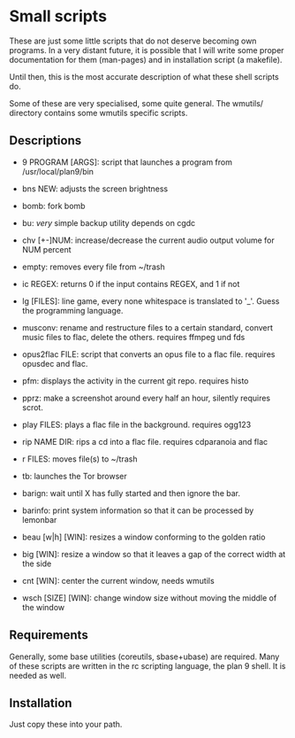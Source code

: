 Small scripts
=============

These are just some little scripts that do not deserve becoming
own programs. In a very distant future, it is possible that I will
write some proper documentation for them (man-pages) and
in installation script (a makefile).

Until then, this is the most accurate description of what these
shell scripts do.

Some of these are very specialised, some quite general.
The wmutils/ directory contains some wmutils specific scripts.

Descriptions
------------

* 9 PROGRAM [ARGS]: script that launches a program from /usr/local/plan9/bin
* bns NEW: adjusts the screen brightness
* bomb: fork bomb
* bu: _very_ simple backup utility
	depends on cgdc
* chv [+-]NUM: increase/decrease the current audio output volume for NUM percent
* empty: removes every file from ~/trash
* ic REGEX: returns 0 if the input contains REGEX, and 1 if not
* lg [FILES]: line game, every none whitespace is translated to '_'.
	Guess the programming language.
* musconv: rename and restructure files to a certain standard,
	convert music files to flac, delete the others.
	requires ffmpeg und fds
* opus2flac FILE: script that converts an opus file to a flac file.
	requires opusdec and flac.
* pfm: displays the activity in the current git repo.
	requires histo
* pprz: make a screenshot around every half an hour, silently
	requires scrot.
* play FILES: plays a flac file in the background.
	requires ogg123
* rip NAME DIR: rips a cd into a flac file.
	requires cdparanoia and flac
* r FILES: moves file(s) to ~/trash
* tb: launches the Tor browser

* barign: wait until X has fully started and then ignore the bar.
* barinfo: print system information so that it can be processed by lemonbar
* beau [w|h] [WIN]: resizes a window conforming to the golden ratio
* big [WIN]: resize a window so that it leaves a gap of the correct width at the side
* cnt [WIN]: center the current window, needs wmutils
* wsch [SIZE] [WIN]: change window size without moving the middle of the window

Requirements
------------

Generally, some base utilities (coreutils, sbase+ubase) are required.
Many of these scripts are written in the rc scripting language, the plan 9 shell.
It is needed as well.

Installation
------------

Just copy these into your path.
